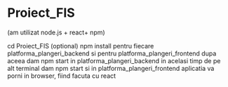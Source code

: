 # Proiect_FIS
(am utilizat node.js + react+ npm)

cd Proiect_FIS
(optional) npm install pentru fiecare platforma_plangeri_backend si pentru platforma_plangeri_frontend
dupa aceea dam npm start in platforma_plangeri_backend
in acelasi timp de pe alt terminal dam npm start si in platforma_plangeri_frontend
aplicatia va porni in browser, fiind facuta cu react